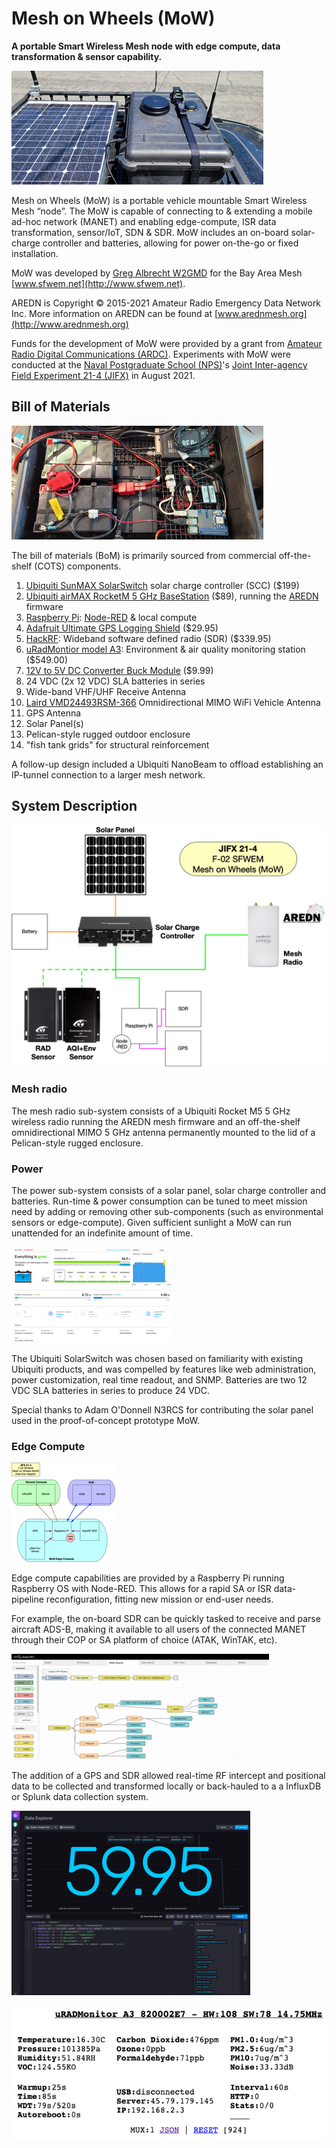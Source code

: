 # Mesh on Wheels (MoW)
**A portable Smart Wireless Mesh node with edge compute, data transformation & 
sensor capability.**

[![MoW with solar panel mounted on a vehicle roof](img/mow/roof_10p.jpg)](img/mow/roof.jpg)

Mesh on Wheels (MoW) is a portable vehicle mountable Smart Wireless Mesh 
“node”. The MoW is capable of connecting to & extending a mobile ad-hoc network 
(MANET) and enabling edge-compute, ISR data transformation, sensor/IoT, SDN & 
SDR. MoW includes an on-board solar-charge controller and batteries, allowing 
for power on-the-go or fixed installation.

MoW was developed by [Greg Albrecht W2GMD](http://ampledata.org) for the Bay 
Area Mesh [www.sfwem.net](http://www.sfwem.net).

AREDN is Copyright © 2015-2021 Amateur Radio Emergency Data Network Inc. More 
information on AREDN can be found at [www.arednmesh.org](http://www.arednmesh.org)

Funds for the development of MoW were provided by a grant from [Amateur Radio Digital Communications (ARDC)](http://ampr.org). 
Experiments with MoW were conducted at the [Naval Postgraduate School (NPS)](https://www.nps.edu)'s 
[Joint Inter-agency Field Experiment 21-4 (JIFX)](https://nps.edu/web/fx) in 
August 2021.

## Bill of Materials
[![Internal contents of the MoW](img/mow/mow_inside_10p.jpg)](img/mow/mow_inside.jpg)

The bill of materials (BoM) is primarily sourced from commercial off-the-shelf 
(COTS) components.

1. [Ubiquiti SunMAX SolarSwitch](https://store.ui.com/collections/solar/products/sunmax-solarswitch) 
   solar charge controller (SCC) ($199)
2. [Ubiquiti airMAX RocketM 5 GHz BaseStation](https://store.ui.com/collections/wireless/products/rocket-m5) 
   ($89), running the [AREDN](https://www.arednmesh.org/) firmware
3. [Raspberry Pi](https://www.adafruit.com/product/3055): [Node-RED](https://nodered.org/) 
   & local compute
4. [Adafruit Ultimate GPS Logging Shield](https://www.adafruit.com/product/1272) ($29.95)
5. [HackRF](https://www.adafruit.com/product/3583): Wideband software defined 
   radio (SDR) ($339.95)
6. [uRadMontior model A3](https://www.uradmonitor.com/products/): Environment 
   & air quality monitoring station ($549.00)
7. [12V to 5V DC Converter Buck Module](https://smile.amazon.com/Converter-Module-Output-Adapter-Regulator/dp/B08RBWX2GL) ($9.99)
8. 24 VDC (2x 12 VDC) SLA batteries in series
9. Wide-band VHF/UHF Receive Antenna
10. [Laird VMD24493RSM-366](https://www.lairdconnect.com/rf-antennas/public-safety-antennas/vehicle-antennas/multi-port-antennas/vmd-series-2-port-wifi-vehicle-antenna) Omnidirectional MIMO WiFi Vehicle Antenna
11. GPS Antenna
12. Solar Panel(s)
13. Pelican-style rugged outdoor enclosure
14. "fish tank grids" for structural reinforcement

A follow-up design included a Ubiquiti NanoBeam to offload establishing an 
IP-tunnel connection to a larger mesh network.

## System Description
[![MoW systems diagram](img/mow/systems_diagram_50p.png)](img/mow/systems_diagram.png)

### Mesh radio

The mesh radio sub-system consists of a Ubiquiti Rocket M5 5 GHz wireless 
radio running the AREDN mesh firmware and an off-the-shelf omnidirectional 
MIMO 5 GHz antenna permanently mounted to the lid of a Pelican-style rugged 
enclosure.

### Power

The power sub-system consists of a solar panel, solar charge controller and 
batteries. Run-time & power consumption can be tuned to meet mission need by 
adding or removing other sub-components (such as environmental sensors or 
edge-compute). Given sufficient sunlight a MoW can run unattended for an 
indefinite amount of time.

[![SolarSwitch UI](img/mow/solarswitch_25p.png)](img/mow/solarswitch.png)

The Ubiquiti SolarSwitch was chosen based on familiarity with existing Ubiquiti 
products, and was compelled by features like web administration, power 
customization, real time readout, and SNMP. Batteries are two 12 VDC SLA 
batteries in series to produce 24 VDC. 

Special thanks to Adam O'Donnell N3RCS for contributing the solar panel used in 
the proof-of-concept prototype MoW.

### Edge Compute

[![MoW Data Flow Diagram](img/mow/data_flow_diagram_25p.png)](img/mow/data_flow_diagram.png)

Edge compute capabilities are provided by a Raspberry Pi running Raspberry OS 
with Node-RED. This allows for a rapid SA or ISR data-pipeline reconfiguration, 
fitting new mission or end-user needs. 

For example, the on-board SDR can be quickly tasked to receive and parse 
aircraft ADS-B, making it available to all users of the connected MANET through 
their COP or SA platform of choice (ATAK, WinTAK, etc).

[![Node-RED UI](img/mow/nodered_25p.png)](img/mow/nodered.png)

The addition of a GPS and SDR allowed real-time RF intercept and positional 
data to be collected and transformed locally or back-hauled to a a InfluxDB or 
Splunk data collection system.

[![Real-time InfluxDB graph](img/mow/influxdb_25p.png)](img/mow/influxdb.png)

[![uRadmonitor UI](img/mow/urad.png)](img/mow/urad.png)


